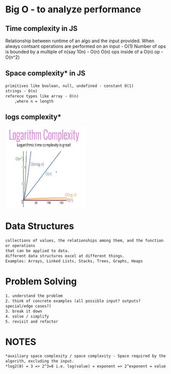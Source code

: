 # Big O - to analyze performance
## Time complexity in JS
Relationship between runtime of an algo and the input provided.
When always contsant operations are performed on an input - O(1)
Number of ops is bounded by a multiple of n(say 10n) - O(n)
O(n) ops inside of a O(n) op - O(n^2)


## Space complexity* in JS
    primitives like boolean, null, undefined - constant O(1)
    strings - O(n)
    referece types like array - O(n)
        ,where n = length

## logs complexity*
<img src="/images/logs.JPG" width=250 height=250 />  

# Data Structures
    collections of values, the relationships among them, and the function or operations  
    that can be applied to data.  
    different data structures excel at different things.  
    Examples: Arrays, Linked Lists, Stacks, Trees, Graphs, Heaps

# Problem Solving
    1. understand the problem
    2. think of concrete examples (all possible input? outputs? special/edge cases?)
    3. break it down 
    4. solve / simplify
    5. revisit and refactor

# NOTES
    *auxiliary space complexity / space complexity - Space required by the algorith, excluding the input.
    *log2(8) = 3 => 2^3=8 i.e. log(value) = exponent => 2^exponent = value




